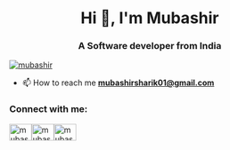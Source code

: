 
<h1 align="center">Hi 👋, I'm Mubashir</h1>
<h3 align="center">A  Software developer from India</h3>

<p align="left"> <a href="https://x.com/sharik_mub69649" target="blank"><img src="https://img.shields.io/twitter/follow/mubashir?logo=twitter&style=for-the-badge" alt="mubashir" /></a> </p>


- 📫 How to reach me **mubashirsharik01@gmail.com**

<h3 align="left">Connect with me:</h3>
<p align="left">
<a href="https://x.com/sharik_mub69649?t=LCJ0ZTj6e7rszQUjFBmuYQ&s=08" target="blank"><img align="center" src="https://raw.githubusercontent.com/rahuldkjain/github-profile-readme-generator/master/src/images/icons/Social/twitter.svg" alt="mubashir" height="30" width="40" /></a><a href="https://www.linkedin.com/in/mubashir-shariq-5953a4225/" target="blank"><img align="center" src="https://raw.githubusercontent.com/rahuldkjain/github-profile-readme-generator/master/src/images/icons/Social/linked-in-alt.svg" alt="mubashir-shariq" height="30" width="40" /></a><a href="https://leetcode.com/u/Mubashir_Shariq/" target="blank"><img align="center" src="https://raw.githubusercontent.com/rahuldkjain/github-profile-readme-generator/master/src/images/icons/Social/leet-code.svg" alt="mubashirshariq" height="30" width="40" /></a>
</p>

